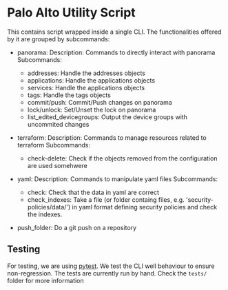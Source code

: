 # Palo Alto Utility Script

This contains script wrapped inside a single CLI.
The functionalities offered by it are grouped by subcommands:
- panorama:
    Description: Commands to directly interact with panorama
    Subcommands:
    - addresses: Handle the addresses objects
    - applications: Handle the applications objects
    - services: Handle the applications objects
    - tags: Handle the tags objects
    - commit/push: Commit/Push changes on panorama
    - lock/unlock: Set/Unset the lock on panorama
    - list_edited_devicegroups: Output the device groups with uncommited changes
- terraform:
    Description: Commands to manage resources related to terraform
    Subcommands:
    - check-delete: Check if the objects removed from the configuration are used somehwere
- yaml:
    Description: Commands to manipulate yaml files
    Subcommands:
    - check: Check that the data in yaml are correct
    - check_indexes: Take a file (or folder containg files, e.g. 'security-policies/data/') in yaml format defining security policies and check the indexes.

- push_folder: Do a git push on a repository



## Testing
For testing, we are using [pytest](https://docs.pytest.org/en/8.2.x/). We test the CLI well behaviour to ensure non-regression.
The tests are currently run by hand.
Check the `tests/` folder for more information
